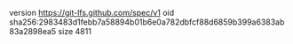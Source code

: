 version https://git-lfs.github.com/spec/v1
oid sha256:2983483d1febb7a58894b01b6e0a782dbfcf88d6859b399a6383ab83a2898ea5
size 4811
